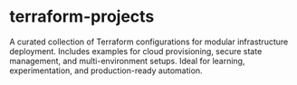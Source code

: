 # terraform-projects
A curated collection of Terraform configurations for modular infrastructure deployment. Includes examples for cloud provisioning, secure state management, and multi-environment setups. Ideal for learning, experimentation, and production-ready automation.
